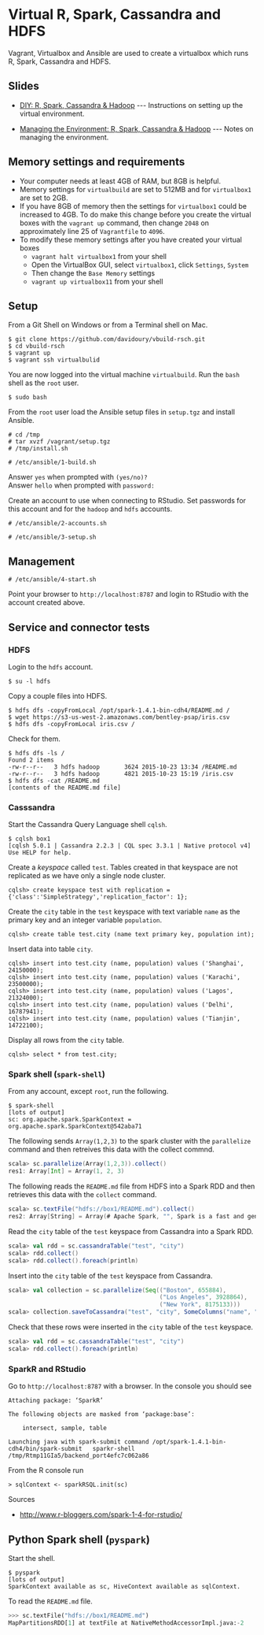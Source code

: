 # Virtual R, Spark, Cassandra and HDFS 

Vagrant, Virtualbox and Ansible are used to create a virtualbox which runs R, Spark, Cassandra and HDFS.

## Slides 

- [DIY: R, Spark, Cassandra & Hadoop](https://docs.google.com/presentation/d/1rlSrjb9s697owHC3g0x8BnQLfpN1w-eTB-YVwfV_1dI/edit?usp=sharing) --- Instructions on setting up the virtual environment. 

- [Managing the Environment: R, Spark, Cassandra & Hadoop](https://docs.google.com/presentation/d/1j6clObu-HmqIfid-RrZTC-pRAZvhd7QXB4NmWbRfTC0/edit?usp=sharing)
--- Notes on managing the environment.

## Memory settings and requirements

- Your computer needs at least 4GB of RAM, but 8GB is helpful. 
- Memory settings for `virtualbuild` are set to 512MB and for `virtualbox1` are set to 2GB. 
- If you have 8GB of memory then the settings for `virtualbox1` could be increased to 4GB. 
  To do make this change before you create the virtual boxes with the `vagrant up` command, 
  then change `2048` on approximately line 25 of `Vagrantfile` to `4096`.
- To modify these memory settings after you have created your virtual boxes
    - `vagrant halt virtualbox1` from your shell
    - Open the VirtualBox GUI, select `virtualbox1`, click `Settings`, `System`
    - Then change the `Base Memory` settings
    - `vagrant up virtualbox11` from your shell

## Setup

From a Git Shell on Windows or from a Terminal shell on Mac.
```
$ git clone https://github.com/davidoury/vbuild-rsch.git
$ cd vbuild-rsch
$ vagrant up
$ vagrant ssh virtualbulid
```

You are now logged into the virtual machine `virtualbuild`. Run the `bash` shell as the `root` user. 
```
$ sudo bash
```

From the `root` user load the Ansible setup files in `setup.tgz` and install Ansible. 
```
# cd /tmp
# tar xvzf /vagrant/setup.tgz 
# /tmp/install.sh
```

```
# /etc/ansible/1-build.sh
```
Answer `yes` when prompted with `(yes/no)?` <br>
Answer `hello` when prompted with `password:`

Create an account to use when connecting to RStudio. Set passwords for this account and for the `hadoop` and `hdfs` accounts. 
```
# /etc/ansible/2-accounts.sh
```
```
# /etc/ansible/3-setup.sh
```

## Management
```
# /etc/ansible/4-start.sh
```

Point your browser to `http://localhost:8787` and login to RStudio with the account created above. 

## Service and connector tests

### HDFS
Login to the `hdfs` account. 
```
$ su -l hdfs
```
Copy a couple files into HDFS.
```
$ hdfs dfs -copyFromLocal /opt/spark-1.4.1-bin-cdh4/README.md /
$ wget https://s3-us-west-2.amazonaws.com/bentley-psap/iris.csv
$ hdfs dfs -copyFromLocal iris.csv /
```
Check for them.
```
$ hdfs dfs -ls / 
Found 2 items
-rw-r--r--   3 hdfs hadoop       3624 2015-10-23 13:34 /README.md
-rw-r--r--   3 hdfs hadoop       4821 2015-10-23 15:19 /iris.csv
$ hdfs dfs -cat /README.md
[contents of the README.md file]
```

### Casssandra

Start the Cassandra Query Language shell `cqlsh`.
```
$ cqlsh box1
[cqlsh 5.0.1 | Cassandra 2.2.3 | CQL spec 3.3.1 | Native protocol v4]
Use HELP for help.
```

Create a _keyspace_ called `test`.
Tables created in that keyspace are not replicated as we have only a single node cluster.
```
cqlsh> create keyspace test with replication = {'class':'SimpleStrategy','replication_factor': 1};
```

Create the `city` table in the `test` keyspace with text variable `name` as the primary key and an integer variable `population`. 
```
cqlsh> create table test.city (name text primary key, population int);
```

Insert data into table `city`.
```
cqlsh> insert into test.city (name, population) values ('Shanghai', 24150000);
cqlsh> insert into test.city (name, population) values ('Karachi',  23500000);
cqlsh> insert into test.city (name, population) values ('Lagos',    21324000);
cqlsh> insert into test.city (name, population) values ('Delhi',    16787941);
cqlsh> insert into test.city (name, population) values ('Tianjin',  14722100);
```

Display all rows from the `city` table.
```
cqlsh> select * from test.city;
```

### Spark shell (`spark-shell`)

From any account, except `root`, run the following.
```
$ spark-shell
[lots of output]
sc: org.apache.spark.SparkContext = org.apache.spark.SparkContext@542aba71
```

The following sends `Array(1,2,3)` to the spark cluster with the `parallelize` command and then retreives this data with the collect commnd. 
```scala
scala> sc.parallelize(Array(1,2,3)).collect()
res1: Array[Int] = Array(1, 2, 3)
```

The following reads the `README.md` file from HDFS into a Spark RDD and then retrieves this data with the `collect` command.
```scala
scala> sc.textFile("hdfs://box1/README.md").collect()
res2: Array[String] = Array(# Apache Spark, "", Spark is a fast and general cluster computing system for Big Data. It provides, high-level APIs in Scala, Java, and Python, and [more output] ...
``` 

Read the `city` table of the `test` keyspace from Cassandra into a Spark RDD. 
```scala
scala> val rdd = sc.cassandraTable("test", "city")
scala> rdd.collect()
scala> rdd.collect().foreach(println)
```

Insert into the `city` table of the `test` keyspace from Cassandra.
```scala
scala> val collection = sc.parallelize(Seq(("Boston", 655884), 
                                           ("Los Angeles", 3928864), 
                                           ("New York", 8175133)))
scala> collection.saveToCassandra("test", "city", SomeColumns("name", "population"))
```

Check that these rows were inserted in the `city` table of the `test` keyspace.
```scala
scala> val rdd = sc.cassandraTable("test", "city")
scala> rdd.collect().foreach(println)
```

### SparkR and RStudio 

Go to `http://localhost:8787` with a browser. 
In the console you should see
```
Attaching package: ‘SparkR’

The following objects are masked from ‘package:base’:

    intersect, sample, table

Launching java with spark-submit command /opt/spark-1.4.1-bin-cdh4/bin/spark-submit   sparkr-shell /tmp/Rtmp11GIa5/backend_port4efc7c062a86 
```

From the R console run 
```
> sqlContext <- sparkRSQL.init(sc) 
```


Sources

- http://www.r-bloggers.com/spark-1-4-for-rstudio/

## Python Spark shell (`pyspark`)

Start the shell.
```
$ pyspark
[lots of output]
SparkContext available as sc, HiveContext available as sqlContext.
```

To read the `README.md` file. 
```python
>>> sc.textFile("hdfs://box1/README.md")
MapPartitionsRDD[1] at textFile at NativeMethodAccessorImpl.java:-2
```

